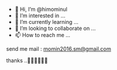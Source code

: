 - 👋 Hi, I’m @himominul
- 👀 I’m interested in ...
- 🌱 I’m currently learning ...
- 💞️ I’m looking to collaborate on ...
- 📫 How to reach me ...

send me mail : momin2016.sm@gmail.com

thanks ..💙💙💙💙💙💙

<!---
himominul/himominul is a ✨ special ✨ repository because its `README.md` (this file) appears on your GitHub profile.
You can click the Preview link to take a look at your changes.
--->
